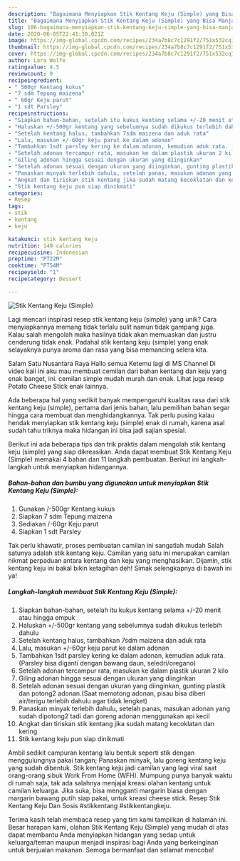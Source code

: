 ```yaml
---
description: "Bagaimana Menyiapkan Stik Kentang Keju (Simple) yang Bisa Manjain Lidah"
title: "Bagaimana Menyiapkan Stik Kentang Keju (Simple) yang Bisa Manjain Lidah"
slug: 186-bagaimana-menyiapkan-stik-kentang-keju-simple-yang-bisa-manjain-lidah
date: 2020-06-05T22:41:10.021Z
image: https://img-global.cpcdn.com/recipes/234a7b8c7c1291f2/751x532cq70/stik-kentang-keju-simple-foto-resep-utama.jpg
thumbnail: https://img-global.cpcdn.com/recipes/234a7b8c7c1291f2/751x532cq70/stik-kentang-keju-simple-foto-resep-utama.jpg
cover: https://img-global.cpcdn.com/recipes/234a7b8c7c1291f2/751x532cq70/stik-kentang-keju-simple-foto-resep-utama.jpg
author: Lora Wolfe
ratingvalue: 4.5
reviewcount: 9
recipeingredient:
- " 500gr Kentang kukus"
- "7 sdm Tepung maizena"
- " 60gr Keju parut"
- "1 sdt Parsley"
recipeinstructions:
- "Siapkan bahan-bahan, setelah itu kukus kentang selama +/-20 menit atau hingga empuk"
- "Haluskan +/-500gr kentang yang sebelumnya sudah dikukus terlebih dahulu"
- "Setelah kentang halus, tambahkan 7sdm maizena dan aduk rata"
- "Lalu, masukan +/-60gr keju parut ke dalam adonan"
- "Tambahkan 1sdt parsley kering ke dalam adonan, kemudian aduk rata. (Parsley bisa diganti dengan bawang daun, seledri/oregano)"
- "Setelah adonan tercampur rata, masukan ke dalam plastik ukuran 2 kilo"
- "Giling adonan hingga sesuai dengan ukuran yang diinginkan"
- "Setelah adonan sesuai dengan ukuran yang diinginkan, gunting plastik dan potong2 adonan.(Saat memotong adonan, pisau bisa diberi air/terigu terlebih dahulu agar tidak lengket)"
- "Panaskan minyak terlebih dahulu, setelah panas, masukan adonan yang sudah dipotong2 tadi dan goreng adonan menggunakan api kecil"
- "Angkat dan tiriskan stik kentang jika sudah matang kecoklatan dan kering"
- "Stik kentang keju pun siap dinikmati"
categories:
- Resep
tags:
- stik
- kentang
- keju

katakunci: stik kentang keju 
nutrition: 149 calories
recipecuisine: Indonesian
preptime: "PT22M"
cooktime: "PT54M"
recipeyield: "1"
recipecategory: Dessert

---
```



![Stik Kentang Keju (Simple)](https://img-global.cpcdn.com/recipes/234a7b8c7c1291f2/751x532cq70/stik-kentang-keju-simple-foto-resep-utama.jpg)

Lagi mencari inspirasi resep stik kentang keju (simple) yang unik? Cara menyiapkannya memang tidak terlalu sulit namun tidak gampang juga. Kalau salah mengolah maka hasilnya tidak akan memuaskan dan justru cenderung tidak enak. Padahal stik kentang keju (simple) yang enak selayaknya punya aroma dan rasa yang bisa memancing selera kita.

Salam Satu Nusantara Raya Hallo semua Ketemu lagi di MS Channel Di video kali ini aku mau membuat cemilan dari bahan kentang dan keju yang enak banget, ini. cemilan simple mudah murah dan enak. Lihat juga resep Potato Cheese Stick enak lainnya.

Ada beberapa hal yang sedikit banyak mempengaruhi kualitas rasa dari stik kentang keju (simple), pertama dari jenis bahan, lalu pemilihan bahan segar hingga cara membuat dan menghidangkannya. Tak perlu pusing kalau hendak menyiapkan stik kentang keju (simple) enak di rumah, karena asal sudah tahu triknya maka hidangan ini bisa jadi sajian spesial.


Berikut ini ada beberapa tips dan trik praktis dalam mengolah stik kentang keju (simple) yang siap dikreasikan. Anda dapat membuat Stik Kentang Keju (Simple) memakai 4 bahan dan 11 langkah pembuatan. Berikut ini langkah-langkah untuk menyiapkan hidangannya.

<!--inarticleads1-->

##### Bahan-bahan dan bumbu yang digunakan untuk menyiapkan Stik Kentang Keju (Simple):

1. Gunakan  /-500gr Kentang kukus
1. Siapkan 7 sdm Tepung maizena
1. Sediakan  /-60gr Keju parut
1. Siapkan 1 sdt Parsley


Tak perlu khawatir, proses pembuatan camilan ini sangatlah mudah Salah satunya adalah stik kentang keju. Camilan yang satu ini merupakan camilan nikmat perpaduan antara kentang dan keju yang menghasilkan. Dijamin, stik kentang keju ini bakal bikin ketagihan deh! Simak selengkapnya di bawah ini ya! 

<!--inarticleads2-->

##### Langkah-langkah membuat Stik Kentang Keju (Simple):

1. Siapkan bahan-bahan, setelah itu kukus kentang selama +/-20 menit atau hingga empuk
1. Haluskan +/-500gr kentang yang sebelumnya sudah dikukus terlebih dahulu
1. Setelah kentang halus, tambahkan 7sdm maizena dan aduk rata
1. Lalu, masukan +/-60gr keju parut ke dalam adonan
1. Tambahkan 1sdt parsley kering ke dalam adonan, kemudian aduk rata. (Parsley bisa diganti dengan bawang daun, seledri/oregano)
1. Setelah adonan tercampur rata, masukan ke dalam plastik ukuran 2 kilo
1. Giling adonan hingga sesuai dengan ukuran yang diinginkan
1. Setelah adonan sesuai dengan ukuran yang diinginkan, gunting plastik dan potong2 adonan.(Saat memotong adonan, pisau bisa diberi air/terigu terlebih dahulu agar tidak lengket)
1. Panaskan minyak terlebih dahulu, setelah panas, masukan adonan yang sudah dipotong2 tadi dan goreng adonan menggunakan api kecil
1. Angkat dan tiriskan stik kentang jika sudah matang kecoklatan dan kering
1. Stik kentang keju pun siap dinikmati


Ambil sedikit campuran kentang lalu bentuk seperti stik dengan menggulungnya pakai tangan; Panaskan minyak, lalu goreng kentang keju yang sudah dibentuk. Stik kentang keju jadi camilan yang lagi viral saat orang-orang sibuk Work From Home (WFH). Mumpung punya banyak waktu di rumah saja, tak ada salahnya menjajal kreasi olahan kentang untuk camilan keluarga. Jika suka, bisa mengganti margarin biasa dengan margarin bawang putih siap pakai, untuk kreasi cheese stick. Resep Stik Kentang Keju Dan Sosis #stikkentang #stikkentangkeju. 

Terima kasih telah membaca resep yang tim kami tampilkan di halaman ini. Besar harapan kami, olahan Stik Kentang Keju (Simple) yang mudah di atas dapat membantu Anda menyiapkan hidangan yang sedap untuk keluarga/teman maupun menjadi inspirasi bagi Anda yang berkeinginan untuk berjualan makanan. Semoga bermanfaat dan selamat mencoba!
